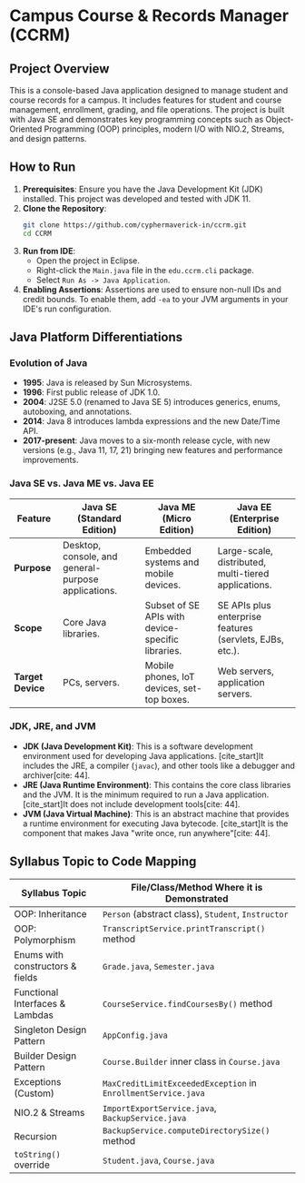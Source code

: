 # Campus Course & Records Manager (CCRM)

## Project Overview

This is a console-based Java application designed to manage student and course records for a campus. It includes features for student and course management, enrollment, grading, and file operations. The project is built with Java SE and demonstrates key programming concepts such as Object-Oriented Programming (OOP) principles, modern I/O with NIO.2, Streams, and design patterns.

## How to Run

1.  **Prerequisites**: Ensure you have the Java Development Kit (JDK) installed. This project was developed and tested with JDK 11.
2.  **Clone the Repository**:
    ```bash
    git clone https://github.com/cyphermaverick-in/ccrm.git
    cd CCRM
    ```
3.  **Run from IDE**:
    * Open the project in Eclipse.
    * Right-click the `Main.java` file in the `edu.ccrm.cli` package.
    * Select `Run As -> Java Application`.
4.  **Enabling Assertions**:
    Assertions are used to ensure non-null IDs and credit bounds. To enable them, add `-ea` to your JVM arguments in your IDE's run configuration.

## Java Platform Differentiations

### Evolution of Java

* **1995**: Java is released by Sun Microsystems.
* **1996**: First public release of JDK 1.0.
* **2004**: J2SE 5.0 (renamed to Java SE 5) introduces generics, enums, autoboxing, and annotations.
* **2014**: Java 8 introduces lambda expressions and the new Date/Time API.
* **2017-present**: Java moves to a six-month release cycle, with new versions (e.g., Java 11, 17, 21) bringing new features and performance improvements.

### Java SE vs. Java ME vs. Java EE

| Feature          | Java SE (Standard Edition)                            | Java ME (Micro Edition)                          | Java EE (Enterprise Edition)                             |
| ---------------- | ----------------------------------------------------- | ------------------------------------------------ | -------------------------------------------------------- |
| **Purpose** | Desktop, console, and general-purpose applications.   | Embedded systems and mobile devices.             | Large-scale, distributed, multi-tiered applications.     |
| **Scope** | Core Java libraries.                                  | Subset of SE APIs with device-specific libraries. | SE APIs plus enterprise features (servlets, EJBs, etc.). |
| **Target Device** | PCs, servers.                                         | Mobile phones, IoT devices, set-top boxes.       | Web servers, application servers.                        |

### JDK, JRE, and JVM

* **JDK (Java Development Kit)**: This is a software development environment used for developing Java applications. [cite_start]It includes the JRE, a compiler (`javac`), and other tools like a debugger and archiver[cite: 44].
* **JRE (Java Runtime Environment)**: This contains the core class libraries and the JVM. It is the minimum required to run a Java application. [cite_start]It does not include development tools[cite: 44].
* **JVM (Java Virtual Machine)**: This is an abstract machine that provides a runtime environment for executing Java bytecode. [cite_start]It is the component that makes Java "write once, run anywhere"[cite: 44].

## Syllabus Topic to Code Mapping

| Syllabus Topic                               | File/Class/Method Where it is Demonstrated                      |
| -------------------------------------------- | --------------------------------------------------------------- |
| OOP: Inheritance                             | `Person` (abstract class), `Student`, `Instructor`              |
| OOP: Polymorphism                            | `TranscriptService.printTranscript()` method                    |
| Enums with constructors & fields             | `Grade.java`, `Semester.java`                                   |
| Functional Interfaces & Lambdas              | `CourseService.findCoursesBy()` method                          |
| Singleton Design Pattern                     | `AppConfig.java`                                                |
| Builder Design Pattern                       | `Course.Builder` inner class in `Course.java`                   |
| Exceptions (Custom)                          | `MaxCreditLimitExceededException` in `EnrollmentService.java`   |
| NIO.2 & Streams                              | `ImportExportService.java`, `BackupService.java`                |
| Recursion                                    | `BackupService.computeDirectorySize()` method                 |
| `toString()` override                        | `Student.java`, `Course.java`                                   |
